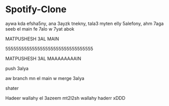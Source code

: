 # Spotify-Clone

aywa kda efsha5ny, ana 3ayzk tnekny, tala3 myten elly 5alefony, ahm 7aga seeb el main fe 7alo w 7yat abok

MATPUSHESH 3AL MAIN

555555555555555555555555555555555

MATPUSHESH 3AL MAAAAAAAAIN

push 3alya

aw branch mn el main w merge 3alya

shater

Hadeer wallahy el 3azeem mt2l2sh wallahy haderr xDDD
